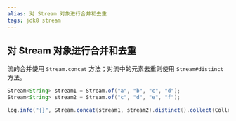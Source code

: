 ```yaml
---
alias: 对 Stream 对象进行合并和去重
tags: jdk8 stream
---
```


## 对 Stream 对象进行合并和去重


流的合并使用 `Stream.concat` 方法；对流中的元素去重则使用 `Stream#distinct` 方法。

```java
Stream<String> stream1 = Stream.of("a", "b", "c", "d");
Stream<String> stream2 = Stream.of("c", "d", "e", "f");

log.info("{}", Stream.concat(stream1, stream2).distinct().collect(Collectors.toList()));
```

